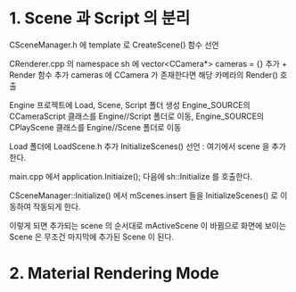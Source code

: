 # 1. Scene 과 Script 의 분리

CSceneManager.h 에 template 로 CreateScene() 함수 선언 

CRenderer.cpp 의 namespace sh  에 vector<CCamera*> cameras = {} 추가 + Render 함수 추가 cameras 에 CCamera 가 존재한다면 해당 카메라의 Render() 호출




Engine 프로젝트에 Load, Scene, Script 폴더 생성
Engine_SOURCE의 CCameraScript 클래스를 Engine//Script 폴더로 이동, Engine_SOURCE의 CPlayScene 클래스를 Engine//Scene 폴더로 이동

Load  폴더에 LoadScene.h 추가
	InitializeScenes() 선언 : 여기에서 scene 을 추가한다.

main.cpp 에서 application.Initiaize(); 다음에 sh::Initialize 를 호출한다.

CSceneManager::Initialize() 에서 mScenes.insert 들을 InitializeScenes() 로 이동하여 작동되게 한다.

이렇게 되면 추가되는 scene 의 순서대로  mActiveScene 이 바뀜으로 화면에 보이는 Scene 은 무조건 마지막에 추가된 Scene 이 된다.


# 2. Material Rendering Mode

